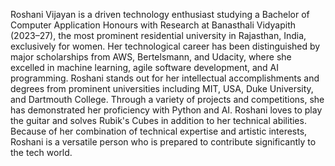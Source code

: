 Roshani Vijayan is a driven technology enthusiast studying a Bachelor of Computer Application Honours with Research at Banasthali Vidyapith (2023–27), the most prominent residential university in Rajasthan, India, exclusively for women. Her technological career has been distinguished by major scholarships from AWS, Bertelsmann, and Udacity, where she excelled in machine learning, agile software development, and AI programming. Roshani stands out for her intellectual accomplishments and degrees from prominent universities including MIT, USA, Duke University, and Dartmouth College. Through a variety of projects and competitions, she has demonstrated her proficiency with Python and AI. Roshani loves to play the guitar and solves Rubik's Cubes in addition to her technical abilities. Because of her combination of technical expertise and artistic interests, Roshani is a versatile person who is prepared to contribute significantly to the tech world.

